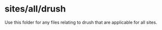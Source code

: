 # sites/all/drush

Use this folder for any files relating to drush that are applicable for
all sites.